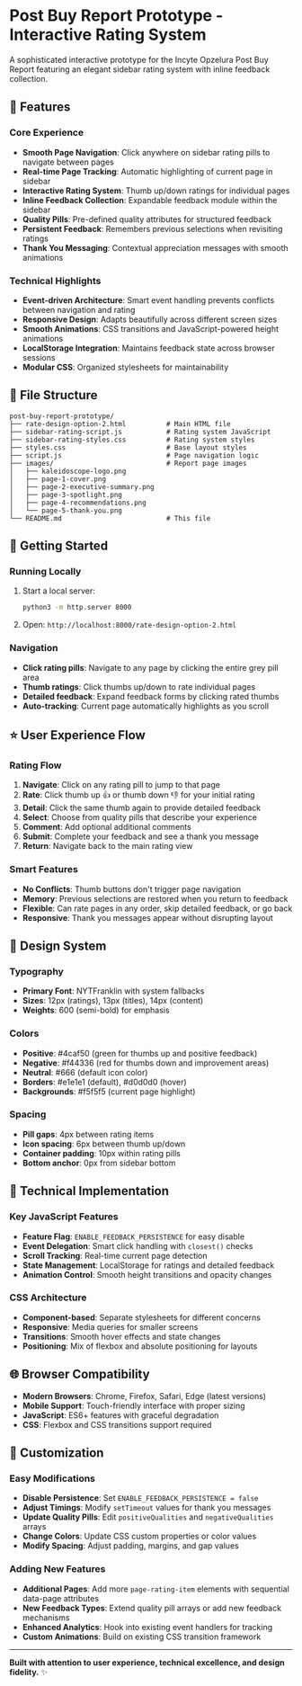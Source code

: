 # Post Buy Report Prototype - Interactive Rating System

A sophisticated interactive prototype for the Incyte Opzelura Post Buy Report featuring an elegant sidebar rating system with inline feedback collection.

## 🎯 Features

### **Core Experience**
- **Smooth Page Navigation**: Click anywhere on sidebar rating pills to navigate between pages
- **Real-time Page Tracking**: Automatic highlighting of current page in sidebar
- **Interactive Rating System**: Thumb up/down ratings for individual pages
- **Inline Feedback Collection**: Expandable feedback module within the sidebar
- **Quality Pills**: Pre-defined quality attributes for structured feedback
- **Persistent Feedback**: Remembers previous selections when revisiting ratings
- **Thank You Messaging**: Contextual appreciation messages with smooth animations

### **Technical Highlights**
- **Event-driven Architecture**: Smart event handling prevents conflicts between navigation and rating
- **Responsive Design**: Adapts beautifully across different screen sizes
- **Smooth Animations**: CSS transitions and JavaScript-powered height animations
- **LocalStorage Integration**: Maintains feedback state across browser sessions
- **Modular CSS**: Organized stylesheets for maintainability

## 📁 File Structure

```
post-buy-report-prototype/
├── rate-design-option-2.html          # Main HTML file
├── sidebar-rating-script.js           # Rating system JavaScript
├── sidebar-rating-styles.css          # Rating system styles
├── styles.css                         # Base layout styles  
├── script.js                          # Page navigation logic
├── images/                            # Report page images
│   ├── kaleidoscope-logo.png
│   ├── page-1-cover.png
│   ├── page-2-executive-summary.png
│   ├── page-3-spotlight.png
│   ├── page-4-recommendations.png
│   └── page-5-thank-you.png
└── README.md                          # This file
```

## 🚀 Getting Started

### **Running Locally**
1. Start a local server:
   ```bash
   python3 -m http.server 8000
   ```
2. Open: `http://localhost:8000/rate-design-option-2.html`

### **Navigation**
- **Click rating pills**: Navigate to any page by clicking the entire grey pill area
- **Thumb ratings**: Click thumbs up/down to rate individual pages
- **Detailed feedback**: Expand feedback forms by clicking rated thumbs
- **Auto-tracking**: Current page automatically highlights as you scroll

## ⭐ User Experience Flow

### **Rating Flow**
1. **Navigate**: Click on any rating pill to jump to that page
2. **Rate**: Click thumb up 👍 or thumb down 👎 for your initial rating
3. **Detail**: Click the same thumb again to provide detailed feedback
4. **Select**: Choose from quality pills that describe your experience
5. **Comment**: Add optional additional comments
6. **Submit**: Complete your feedback and see a thank you message
7. **Return**: Navigate back to the main rating view

### **Smart Features**
- **No Conflicts**: Thumb buttons don't trigger page navigation
- **Memory**: Previous selections are restored when you return to feedback
- **Flexible**: Can rate pages in any order, skip detailed feedback, or go back
- **Responsive**: Thank you messages appear without disrupting layout

## 🎨 Design System

### **Typography**
- **Primary Font**: NYTFranklin with system fallbacks
- **Sizes**: 12px (ratings), 13px (titles), 14px (content)
- **Weights**: 600 (semi-bold) for emphasis

### **Colors**
- **Positive**: #4caf50 (green for thumbs up and positive feedback)
- **Negative**: #f44336 (red for thumbs down and improvement areas)
- **Neutral**: #666 (default icon color)
- **Borders**: #e1e1e1 (default), #d0d0d0 (hover)
- **Backgrounds**: #f5f5f5 (current page highlight)

### **Spacing**
- **Pill gaps**: 4px between rating items
- **Icon spacing**: 6px between thumb up/down
- **Container padding**: 10px within rating pills
- **Bottom anchor**: 0px from sidebar bottom

## 🔧 Technical Implementation

### **Key JavaScript Features**
- **Feature Flag**: `ENABLE_FEEDBACK_PERSISTENCE` for easy disable
- **Event Delegation**: Smart click handling with `closest()` checks
- **Scroll Tracking**: Real-time current page detection
- **State Management**: LocalStorage for ratings and detailed feedback
- **Animation Control**: Smooth height transitions and opacity changes

### **CSS Architecture**
- **Component-based**: Separate stylesheets for different concerns
- **Responsive**: Media queries for smaller screens
- **Transitions**: Smooth hover effects and state changes
- **Positioning**: Mix of flexbox and absolute positioning for layouts

## 🌐 Browser Compatibility

- **Modern Browsers**: Chrome, Firefox, Safari, Edge (latest versions)
- **Mobile Support**: Touch-friendly interface with proper sizing
- **JavaScript**: ES6+ features with graceful degradation
- **CSS**: Flexbox and CSS transitions support required

## 🔄 Customization

### **Easy Modifications**
- **Disable Persistence**: Set `ENABLE_FEEDBACK_PERSISTENCE = false`
- **Adjust Timings**: Modify `setTimeout` values for thank you messages
- **Update Quality Pills**: Edit `positiveQualities` and `negativeQualities` arrays
- **Change Colors**: Update CSS custom properties or color values
- **Modify Spacing**: Adjust padding, margins, and gap values

### **Adding New Features**
- **Additional Pages**: Add more `page-rating-item` elements with sequential data-page attributes
- **New Feedback Types**: Extend quality pill arrays or add new feedback mechanisms
- **Enhanced Analytics**: Hook into existing event handlers for tracking
- **Custom Animations**: Build on existing CSS transition framework

---

**Built with attention to user experience, technical excellence, and design fidelity.** ✨